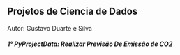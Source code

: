## Projetos de Ciencia de Dados
Autor: Gustavo Duarte e Silva

##### 1° PyProjectData: Realizar Previsão De Emissão de CO2
